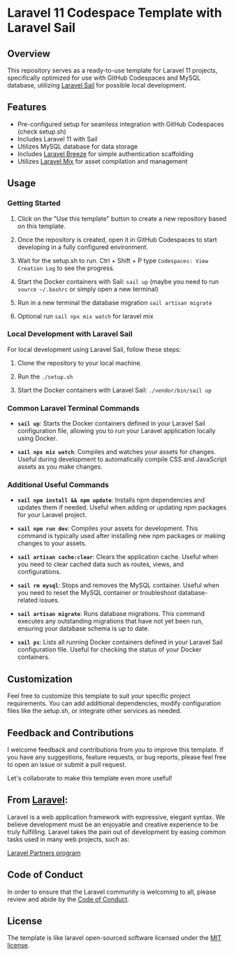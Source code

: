 # Laravel 11 Codespace Template with Laravel Sail

## Overview

This repository serves as a ready-to-use template for Laravel 11 projects, specifically optimized for use with GitHub Codespaces and MySQL database, utilizing [Laravel Sail](https://laravel.com/docs/8.x/sail) for possible local development.

## Features

- Pre-configured setup for seamless integration with GitHub Codespaces (check setup.sh)
- Includes Laravel 11 with Sail
- Utilizes MySQL database for data storage
- Includes [Laravel Breeze](https://laravel.com/docs/8.x/starter-kits#breeze-and-inertia) for simple authentication scaffolding
- Utilizes [Laravel Mix](https://laravel.com/docs/8.x/mix) for asset compilation and management

## Usage

### Getting Started

1. Click on the "Use this template" button to create a new repository based on this template.

1. Once the repository is created, open it in GitHub Codespaces to start developing in a fully configured environment. 

1. Wait for the setup.sh to run. Ctrl + Shift + P type `Codespaces: View Creation Log` to see the progress.

1. Start the Docker containers with Sail: `sail up` (maybe you need to run `source ~/.bashrc` or simply open a new terminal)

1. Run in a new terminal the database migration `sail artisan migrate`

1. Optional run `sail npx mix watch` for laravel mix

### Local Development with Laravel Sail

For local development using Laravel Sail, follow these steps:

1. Clone the repository to your local machine.

2. Run the `./setup.sh`

3. Start the Docker containers with Laravel Sail: `./vendor/bin/sail up`

### Common Laravel Terminal Commands

- **`sail up`**: Starts the Docker containers defined in your Laravel Sail configuration file, allowing you to run your Laravel application locally using Docker.

- **`sail npx mix watch`**: Compiles and watches your assets for changes. Useful during development to automatically compile CSS and JavaScript assets as you make changes.

### Additional Useful Commands

- **`sail npm install && npm update`**: Installs npm dependencies and updates them if needed. Useful when adding or updating npm packages for your Laravel project.

- **`sail npm run dev`**: Compiles your assets for development. This command is typically used after installing new npm packages or making changes to your assets.

- **`sail artisan cache:clear`**: Clears the application cache. Useful when you need to clear cached data such as routes, views, and configurations.

- **`sail rm mysql`**: Stops and removes the MySQL container. Useful when you need to reset the MySQL container or troubleshoot database-related issues.

- **`sail artisan migrate`**: Runs database migrations. This command executes any outstanding migrations that have not yet been run, ensuring your database schema is up to date.

- **`sail ps`**: Lists all running Docker containers defined in your Laravel Sail configuration file. Useful for checking the status of your Docker containers.


## Customization
Feel free to customize this template to suit your specific project requirements. You can add additional dependencies, modify configuration files like the setup.sh, or integrate other services as needed.

## Feedback and Contributions

I welcome feedback and contributions from you to improve this template. If you have any suggestions, feature requests, or bug reports, please feel free to open an issue or submit a pull request.

Let's collaborate to make this template even more useful!


## From <a href="https://laravel.com" target="_blank">Laravel</a>:

Laravel is a web application framework with expressive, elegant syntax. We believe development must be an enjoyable and creative experience to be truly fulfilling. Laravel takes the pain out of development by easing common tasks used in many web projects, such as:

 [Laravel Partners program](https://partners.laravel.com)


## Code of Conduct

In order to ensure that the Laravel community is welcoming to all, please review and abide by the [Code of Conduct](https://laravel.com/docs/contributions#code-of-conduct).


## License

The template is like laravel open-sourced software licensed under the [MIT license](https://opensource.org/licenses/MIT).
